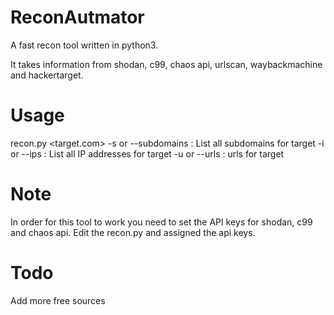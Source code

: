# ReconAutmator
A fast recon tool written in python3. 

It takes information from shodan, c99, chaos api, urlscan, waybackmachine and hackertarget. 


# Usage 
recon.py <target.com> <options>
  -s or --subdomains : List all subdomains for target
  -i or --ips : List all IP addresses for target
  -u or --urls : urls for target
  
 # Note 
 In order for this tool to work you need to set the API keys for shodan, c99 and chaos api. Edit the recon.py and assigned the api keys.
 
 # Todo
 Add more free sources
  
